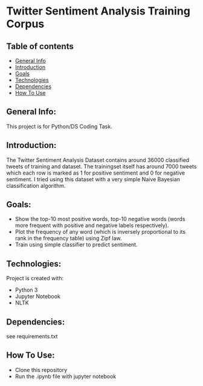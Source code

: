 # Twitter Sentiment Analysis Training Corpus

## Table of contents
* [General Info](#general-info)
* [Introduction](#introduction)
* [Goals](#goals)
* [Technologies](#technologies)
* [Dependencies](#dependencies)
* [How To Use](#how-to-use)

## General Info:
This project is for Python/DS Coding Task.

## Introduction:
The Twitter Sentiment Analysis Dataset contains around 36000 classified tweets of training and dataset. The trainingset itself has around 7000 tweets which each row is marked as 1 for positive sentiment and 0 for negative sentiment. I tried using this dataset with a very simple Naive Bayesian classification algorithm.

## Goals:
* Show the top-10 most positive words, top-10 negative words (words more frequent with positive and negative labels respectively).
* Plot the frequency of any word (which is inversely proportional to its rank in the frequency table) using Zipf law.
* Train using simple classifier to predict sentiment.

## Technologies:
Project is created with:
* Python 3
* Jupyter Notebook
* NLTK

## Dependencies:
see requirements.txt

## How To Use:
* Clone this repository
* Run the .ipynb file with jupyter notebook
